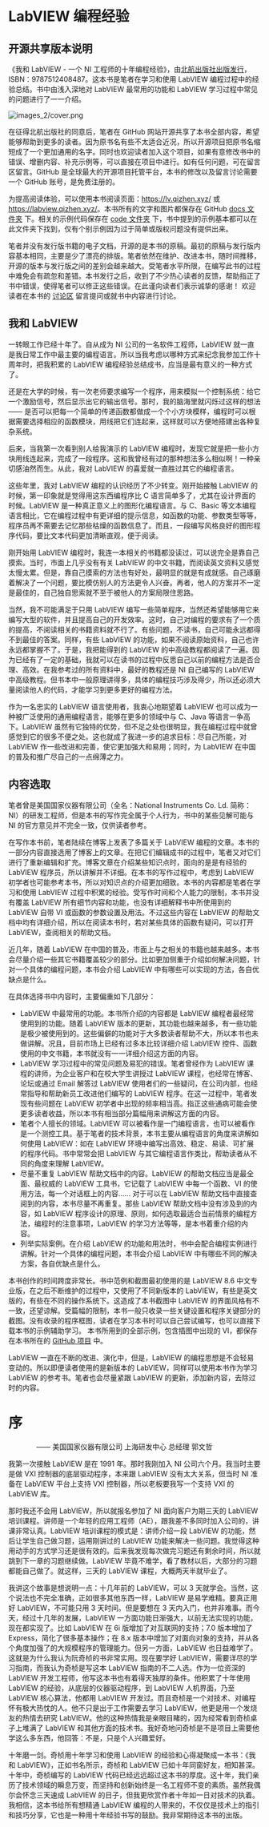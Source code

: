 # LabVIEW 编程经验

## 开源共享版本说明

《我和 LabVIEW - 一个 NI 工程师的十年编程经验》，由[北航出版社出版发行](http://service.buaapress.com.cn/mzs/book/detail/id/2624)，ISBN：9787512408487。这本书是笔者在学习和使用 LabVIEW 编程过程中的经验总结。书中由浅入深地对 LabVIEW 最常用的功能和 LabVIEW 学习过程中常见的问题进行了一一介绍。

![images_2/cover.png](images_2/cover.png "原书封面")

在征得北航出版社的同意后，笔者在 GitHub 网站开源共享了本书全部内容，希望能够帮助到更多的读者。因为原书名有些不太适合近况，所以开源项目把原书名缩短成了一个更加通用的名字。同时也欢迎读者加入这个项目，如果有意修改书中的错误、增删内容、补充示例等，可以直接在项目中进行。如有任何问题，可在留言区留言。GitHub 是全球最大的开源项目托管平台，本书的修改以及留言讨论需要一个 GitHub 账号，是免费注册的。

为提高阅读体验，可以使用本书阅读页面：<https://lv.qizhen.xyz/> 或 <https://labview.qizhen.xyz/>。本书所有的文字和图片都保存在 GitHub [docs 文件夹](https://github.com/ruanqizhen/labview_book/tree/main/docs) 下。相关的示例代码保存在 [code 文件夹](https://github.com/ruanqizhen/labview_book/tree/main/code) 下，书中提到的示例基本都可以在此文件夹下找到，仅有个别示例因为过于简单或版权问题没有提供出来。

笔者并没有发行版书籍的电子文档，开源的是本书的原稿。最初的原稿与发行版内容基本相同，主要是少了漂亮的排版。笔者依然在维护、改进本书，随时间推移，开源的版本与发行版之间的差别会越来越大。受笔者水平所限，在编写此书的过程中难免会有疏忽和差错。本书发行之后，收到了不少热心读者的反馈，帮助指正了书中错误，使得笔者可以修正这些错误。在此谨向读者们表示诚挚的感谢！
欢迎读者在本书的 [讨论区](https://github.com/ruanqizhen/labview_book/discussions) 留言提问或就书中内容进行讨论。

## 我和 LabVIEW

一转眼工作已经十年了。自从成为 NI 公司的一名软件工程师，LabVIEW 就一直是我日常工作中最主要的编程语言。所以当我考虑以哪种方式来纪念我参加工作十周年时，把我积累的 LabVIEW 编程经验总结成书，应当是最有意义的一种方式了。

还是在大学的时候，有一次老师要求编写一个程序，用来模拟一个控制系统：给它一个激励信号，然后显示出它的输出信号。那时，我的脑海里就闪烁过这样的想法 —— 是否可以把每一个简单的传递函数都做成一个个小方块模样，编程时可以根据需要选择相应的函数模块，用线把它们连起来，这样就可以方便地搭建出各种复杂系统。

后来，当我第一次看到别人给我演示的 LabVIEW 编程时，发现它就是把一些小方块用线连起来，完成了一段程序。这和我曾经有过的那种想法多么相似啊！一种亲切感油然而生。从此，我对 LabVIEW 的喜爱就一直胜过其它的编程语言。

这些年里，我对 LabVIEW 编程的认识经历了不少转变。刚开始接触 LabVIEW 的时候，第一印象就是觉得用这东西编程序比 C 语言简单多了，尤其在设计界面的时候。LabVIEW 是一种真正意义上的图形化编程语言。与 C、Basic 等文本编程语言相比，它在编程过程中有更详细的提示信息，如函数的功能、参数类型等等，程序员再不需要去记忆那些枯燥的函数信息了。而且，一段编写风格良好的图形程序代码，要比文本代码更加清晰直观，便于阅读。

刚开始用 LabVIEW 编程时，我连一本相关的书籍都没读过，可以说完全是靠自己摸索。当时，市面上几乎没有有关 LabVIEW 的中文书籍，而阅读英文资料又感觉太慢太累。但是，靠自己摸索的方法也有好处，最明显的就是有成就感。自己琢磨着解决了一个问题，要比模仿别人的方法更令人兴奋。再者，他人的方案并不一定是最佳的，自己独自思索就不至于被他人的方案局限住思路。

当然，我不可能满足于只用 LabVIEW 编写一些简单程序，当然还希望能够用它来编写大型的软件，并且提高自己的开发效率。这时，自己对编程的要求有了一个质的提高，不阅读相关的书籍资料就不行了。有些问题，不读书，自己可能永远都得不到最佳的答案。同样，有些 LabVIEW 的功能，如果不阅读原始资料，自己也许永远都掌握不了。于是，我把能得到的 LabVIEW 的中高级教程都阅读了一遍。因为已经有了一定的基础，我就可以在读书的过程中反思自己以前的编程方法是否合理、高效。在我参考过的所有资料中，最好的教程还是 NI 自己编写的 LabVIEW 中高级教程。但书本中一般原理讲得多，具体的编程技巧涉及得少，所以还必须大量阅读他人的代码，才能学习到更多更好的编程方法。

作为一名忠实的 LabVIEW 语言使用者，我衷心地期望着 LabVIEW 也可以成为一种被广泛使用的通用编程语言，能够在更多的领域中与 C、Java 等语言一争高下。LabVIEW 虽然有它独特的优势，但不足之处也很明显，我在编程过程中就曾感觉到它的很多不便之处。这也就成了我进一步的追求目标：尽自己所能，对 LabVIEW 作一些改进和完善，使它更加强大和易用；同时，为 LabVIEW 在中国的普及和推广尽自己的一点绵薄之力。



## 内容选取
笔者曾是美国国家仪器有限公司（全名：National Instruments Co. Ld. 简称：NI）的研发工程师，但是本书的写作完全属于个人行为，书中的某些见解可能与 NI 的官方意见并不完全一致，仅供读者参考。

在写作本书前，笔者陆续在博客上发表了多篇关于 LabVIEW 编程的文章。本书的一部分内容直接选用了博客上的文章。在把它们编辑成书的过程中，笔者又对它们进行了重新编辑和扩充。博客文章在介绍某些知识点时，面向的是是有经验的 LabVIEW 程序员，所以讲解并不详细。在本书的写作过程中，考虑到 LabVIEW 初学者也可能参考本书，所以对知识点的介绍更加细致。本书的内容都是笔者在学习和使用 LabVIEW 过程中积累的经验。受写作时间和个人能力的限制，本书并没有覆盖 LabVIEW 所有细节内容和功能，也没有详细解释书中所使用到的 LabVIEW 自带 VI 或函数的参数设置及用法。不过这些内容在 LabVIEW 的帮助文档中均有详细介绍，所以在阅读本书时，若对某些具体的函数有疑问，可以打开 LabVIEW，查阅相关的帮助文档。

近几年，随着 LabVIEW 在中国的普及，市面上与之相关的书籍也越来越多。本书会尽量介绍一些其它书籍覆盖较少的部分。比如更加侧重于介绍如何解决问题，针对一个具体的编程问题，本书会介绍 LabVIEW 中有哪些可以实现的方法，各自优缺点是什么。

在具体选择书中内容时，主要偏重如下几部分：

* LabVIEW 中最常用的功能。本书所介绍的内容都是 LabVIEW 编程者最经常使用到的功能。随着 LabVIEW 版本的更新，其功能也越来越多，有一些功能是极少被使用到的。这些偏僻的功能对于大多数读者帮助不大，所以本书也未做讲解。况且，目前市场上已经有过多本比较详细介绍 LabVIEW 控件、函数使用的中文书籍，本书就没有一一详细介绍这方面的内容。
* LabVIEW 学习过程中的常见问题及易犯的错误。笔者曾经作为 LabVIEW 课程的讲师，为企业客户和在校大学生讲授过 LabVIEW 课程，也经常在博客、论坛或通过 Email 解答过 LabVIEW 使用者们的一些疑问，在公司内部，也经常指导和帮助新员工改进他们编写的 LabVIEW 程序。在这一过程中，笔者发现有些问题在 LabVIEW 初学者中出现的频率相当高。指正这些通病可能会使更多读者收益，所以本书有相当部分篇幅用来讲解这方面的内容。
* 笔者个人擅长的领域。LabVIEW 可以被看作是一门编程语言，也可以被看作是一个测控工具。基于笔者的技术背景，本书主要从编程语言的角度来讲解如何使用 LabVIEW：如在 LabVIEW 环境中编写出高效、稳定、易读、可扩展的程序代码。书中常常会把 LabVIEW 与其它编程语言作类比，帮助读者从不同的角度来理解 LabVIEW。
* 尽量不重复 LabVIEW 帮助文档中的内容。LabVIEW 的帮助文档应当是最全面、最权威的 LabVIEW 工具书，它记载了 LabVIEW 中每一个函数、VI 的使用方法，每一个对话框上的内容…… 对于可以在 LabVIEW 帮助文档中直接查阅到的内容，本书尽量不再重复。那些 LabVIEW 帮助文档中没有涉及到的内容，如 LabVIEW 程序设计的原理、原则，如何选取最适合当前情景的编程方法，编程时的注意事项，LabVIEW 的学习方法等等，是本书着重介绍的内容。
* 列举实际案例。在介绍 LabVIEW 的功能和用法时，书中会配合编程实例进行讲解。针对一个具体的编程问题，本书会介绍 LabVIEW 中有哪些不同的解决方案，各自优缺点是什么。

本书创作的时间跨度非常长。书中范例和截图最初使用的是 LabVIEW 8.6 中文专业版，在之后不断维护的过程中，又使用了不同新版本的 LabVIEW，有些是英文版的，有些在不同的操作系统下。这造成了本书截图中 LabVIEW 的界面风格有不一致，还望谅解。受篇幅的限制，本书一般只收录一些关键设置和程序关键部分的截图。没有收录的程序框图，读者在学习本书时可以自己尝试编写，也可以直接下载本书的示例辅助学习。
本书所用到的全部示例，包含插图中出现的 VI，都保存在本书所在的 [GitHub 项目](https://github.com/ruanqizhen/labview_book/tree/main/code) 中。

LabVIEW 一直在不断的改进、演化中，但是，LabVIEW 的编程思想是不会轻易变动的。所以即便读者使用的是新版本的 LabVIEW，同样可以使用本书作为学习 LabVIEW 的参考书。笔者也会尽量紧跟 LabVIEW 的更新，添加新内容，去除过时的内容。


# 序

　　　　—— 美国国家仪器有限公司 上海研发中心 总经理 郭文哲

我第一次接触 LabVIEW 是在 1991 年。那时我刚加入 NI 公司六个月。我当时主要是做 VXI 控制器的底层驱动程序，本来跟 LabVIEW 没有太大关系，但当时 NI 准备在 LabVIEW 平台上支持 VXI 控制器，所以老板要我写一个支持 VXI 的 LabVIEW 库。

那时我还不会用 LabVIEW，所以就报名参加了 NI 面向客户为期三天的 LabVIEW 培训课程。讲师是一个年轻的应用工程师（AE），跟我差不多同时加入公司的，讲课非常认真。LabVIEW 培训课程的模式是：讲师介绍一段 LabVIEW 的功能，然后让学生自己做习题，运用刚讲过的 LabVIEW 功能来解决一些问题。我觉得这种用动手的方式学习还是很有效的。后来我发现每次做完习题还有剩余时间，所以就跳到下一章的习题继续做。LabVIEW 毕竟不难学，看了教材以后，大部分的习题都能自己做了。就这样，三天的 LabVIEW 课程，大概两天半就毕业了。

我讲这个故事是想说明一点：十几年前的 LabVIEW，可以 3 天就学会。当然，这个说法也不完全准确，正如很多其他东西一样，LabVIEW 是易学难精。要真正用好 LabVIEW，不可能只用 3 天时间。但是要想在 3 天内入门，也并非难事。而今天，经过十几年的发展，LabVIEW 一方面功能日渐强大，以前无法实现的功能，现在都实现了。比如 LabVIEW 在 6i 版增加了对互联网的支持；7.0 版本增加了 Express，简化了很多基本操作；在 8.x 版本中增加了对面向对象的支持，并从各个角度加强了的大规模程序的管理能力。但另一方面，LabVIEW 也日益难学了。这就是为什么我认为阮奇桢的书非常实用。现在要学好 LabVIEW，需要详尽的学习指南，而我认为奇桢是写这本 LabVIEW 指南的不二人选。作为一位资深的 LabVIEW 开发工程师，他写这本书也有着得天独厚的条件。他积累了十年使用 LabVIEW 的经验，从底层的仪器驱动程序，到 LabVIEW 人机界面，乃至 LabVIEW 核心算法，他都用 LabVIEW 开发过。而且奇桢是一个对技术、对编程怀有极大热忱的人。他不只是出于工作需要去学习 LabVIEW，他更是用一个发烧友的热情去研究 LabVIEW。他的这种热情我是亲眼目睹的，因为经常看到奇桢桌子上堆满了 LabVIEW 和其他方面的技术书。我好奇地问奇桢是不是项目上需要他学这么多东西，他回答：不是，只是个人兴趣爱好。

十年磨一剑。奇桢用十年学习和使用 LabVIEW 的经验和心得凝聚成一本书：《我和 LabVIEW》，正如书名所示，奇桢和 LabVIEW 已如十年同窗好友，相知甚深。十年中，奇桢编写的 LabVIEW 代码已经远远超过这本书的厚度。这十年，我们亲历了技术领域的瞬息万变，而坚持和创新始终是一名工程师不变的素质。虽然我偶尔会怀念三天速成 LabVIEW 的日子，但我更欣赏作者十年如一日对技术的执着。我相信，这本书给所有想精通 LabVIEW 编程的人带来的，不仅仅是技术上的指引和技巧分享，它也是一种用十年经验书写的鼓励。我非常期待这本书的出版。
